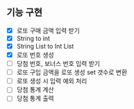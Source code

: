 ## 기능 구현
- [x] 로또 구매 금액 입력 받기
- [x] String to int
- [x] String List to Int List
- [x] 로또 번호 생성
- [ ] 당첨 번호, 보너스 번호 입력 받기
- [ ] 로또 구입 금액을 로또 생성 set 갯수로 변환
- [ ] 로또 생성 시 입력 예외 처리
- [ ] 당첨 통계 계산
- [ ] 당첨 통계 출력